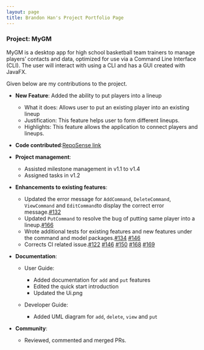 ```yaml
---
layout: page
title: Brandon Han's Project Portfolio Page
---
```

### Project: MyGM

MyGM is a desktop app for high school basketball team trainers to manage players’ contacts and data, optimized for use
via a Command Line Interface (CLI). The user will interact with using a CLI and has a GUI created with JavaFX.

Given below are my contributions to the project.

* **New Feature**: Added the ability to put players into a lineup
  * What it does: Allows user to put an existing player into an existing lineup
  * Justification: This feature helps user to form different lineups.
  * Highlights: This feature allows the application to connect players and lineups.

* **Code contributed**:[RepoSense link](https://nus-cs2103-ay2122s2.github.io/tp-dashboard/?search=&sort=groupTitle&sortWithin=title&timeframe=commit&mergegroup=&groupSelect=groupByRepos&breakdown=true&checkedFileTypes=docs~functional-code~test-code~other&since=2022-02-18&tabOpen=true&tabType=authorship&tabAuthor=brandonrhan&tabRepo=AY2122S2-CS2103-F09-1%2Ftp%5Bmaster%5D&authorshipIsMergeGroup=false&authorshipFileTypes=docs~functional-code~test-code&authorshipIsBinaryFileTypeChecked=false)

* **Project management**:
  * Assisted milestone management in v1.1 to v1.4
  * Assigned tasks in v1.2

* **Enhancements to existing features**:
  * Updated the error message for `AddCommand`, `DeleteCommand`, `ViewCommand` and `EditCommand`to display the correct error message.[#132](https://github.com/AY2122S2-CS2103-F09-1/tp/pull/132)
  * Updated `PutCommand` to  resolve the bug of putting same player into a lineup.[#166](https://github.com/AY2122S2-CS2103-F09-1/tp/pull/166)
  * Wrote additional tests for existing features and new features under the command and model packages.[#134](https://github.com/AY2122S2-CS2103-F09-1/tp/pull/134) [#146](https://github.com/AY2122S2-CS2103-F09-1/tp/pull/146)
  * Corrects CI related issue.[#122](https://github.com/AY2122S2-CS2103-F09-1/tp/pull/122) [#146](https://github.com/AY2122S2-CS2103-F09-1/tp/pull/146) [#150](https://github.com/AY2122S2-CS2103-F09-1/tp/pull/150) [#168](https://github.com/AY2122S2-CS2103-F09-1/tp/pull/168) [#169](https://github.com/AY2122S2-CS2103-F09-1/tp/pull/169) 

* **Documentation**:
  * User Guide:
    * Added documentation for `add` and `put` features
    * Edited the quick start introduction
    * Updated the Ui.png

  * Developer Guide:
    * Added UML diagram for `add`, `delete`, `view` and `put`

* **Community**:
  * Reviewed, commented and merged PRs.
